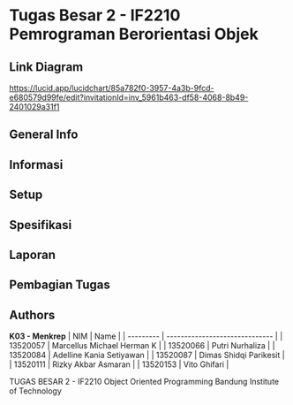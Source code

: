# Tugas Besar 2 - IF2210 Pemrograman Berorientasi Objek

## Link Diagram
https://lucid.app/lucidchart/85a782f0-3957-4a3b-9fcd-e680579d99fe/edit?invitationId=inv_5961b463-df58-4068-8b49-2401029a31f1 

## General Info

## Informasi

## Setup

## Spesifikasi

## Laporan

## Pembagian Tugas


## Authors

<b>K03 - Menkrep</b>
| NIM       | Name                           |
| --------- | ------------------------------ |
| 13520057  | Marcellus Michael Herman K     |
| 13520066  | Putri Nurhaliza                |
| 13520084  | Adelline Kania Setiyawan       |
| 13520087  | Dimas Shidqi Parikesit         |
| 13520111  | Rizky Akbar Asmaran            |
| 13520153  | Vito Ghifari                   |

TUGAS BESAR 2 -  IF2210 Object Oriented Programming
Bandung Institute of Technology
